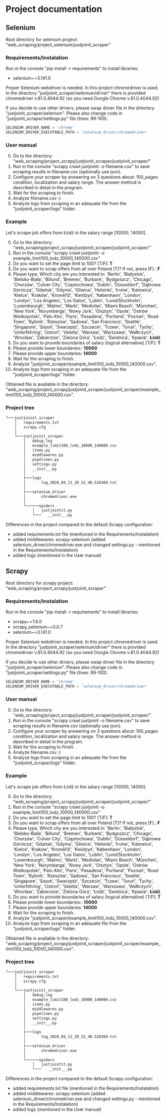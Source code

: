 # Project documentation

## Selenium
Root directory for selenium project: "web_scraping/project_selenium/justjoinit_scraper"

### Requirements/Instalation
Run in the console "pip install -r requirements" to install libraries:
  * selenium~=3.141.0

Proper Selenium webdriver is needed. In this project chromedriver is used.
In the directory "justjoinit_scraper/selenium/driver" there is provided chromedriver v.81.0.4044.92 (so you need Google Chrome v.81.0.4044.92)

If you decide to use other drivers, please swap driver file in the directory "justjoinit_scraper/selenium".
Please also change code in "justjoinit_scraper/settings.py" file (lines: 99-100).

```python
SELENIUM_DRIVER_NAME = 'chrome'
SELENIUM_DRIVER_EXECUTABLE_PATH = 'selenium_driver/chromedriver'
```

### User manual
0. Go to the directory: "web_scraping/project_scrapy/justjoinit_scraper/justjoinit_scraper/"
1. Run in the console "scrapy crawl justjoinit -o filename.csv" to save scraping results in filename.csv (optionally use json). 
2. Configure your scraper by answering on 3 questions about: 100_pages condition, localization and salary range. The answer method is described in detail in the program.
3. Wait for the scraping to finish.
4. Analyze filename.csv :) 
5. Analyze logs from scraping in an adequate file from the "justjoinit_scraper/logs" folder.

### Example
Let's scrape job offers from Łódź in the salary range [10000, 14000].

0. Go to the directory: "web_scraping/project_scrapy/justjoinit_scraper/justjoinit_scraper/"
1. Run in the console "scrapy crawl justjoinit -o example_limit100_lodz_10000_140000.csv"
2. Do you want to set the page limit to 100? [T/F]: **T**
3. Do you want to scrap offers from all over Poland [T]? If not, press [F].: **F**
4. Please type, Which city are you interested in: 'Berlin', 'Białystok', 'Bielsko-Biała', 'Billund', 'Bremen', 'Burbank', 'Bydgoszcz', 'Chicago', 'Chorzów', 'Culver City', 'Częstochowa', 'Dublin', 'Düsseldorf', 'Dąbrowa Górnicza', 'Gdańsk', 'Gdynia', 'Gliwice', 'Helsinki', 'Irvine', 'Katowice', 'Kielce', 'Kraków', 'Kroměříž', 'Kwidzyn', 'København', 'London', 'Londyn', 'Los Angeles', 'Los Gatos', 'Lublin', 'Lund/Stockholm', 'Luxembourgh', 'Malmo', 'Marki', 'Mediolan', 'Miami Beach', 'München', 'New York', 'Norymberga', 'Nowy Jork', 'Olsztyn', 'Opole', 'Ostrów Wielkopolski', 'Palo Alto', 'Paris', 'Pasadena', 'Portland', 'Poznań', 'Road Town', 'Rybnik', 'Rzeszów', 'Sadowa', 'San Francisco', 'Seattle', 'Singapore', 'Sopot', 'Swarzędz', 'Szczecin', 'Tczew', 'Toruń', 'Tychy', 'Unterföhring', 'Ustroń', 'Valetta', 'Warsaw', 'Warszawa', 'Wałbrzych', 'Wrocław', 'Zabierzów', 'Zielona Góra', 'Łódź', 'Świdnica', 'Краків': **Łódź**
5. Do you want to provide boundaries of salary (logical alternative) [T/F]: **T**
6. Please provide lower boundaries:: **10000**
7. Please provide upper boundaries: **14000**
8. Wait for the scraping to finish.
9. Analyze "justjoinit_scraper/example_limit100_lodz_10000_140000.csv".
5. Analyze logs from scraping in an adequate file from the "justjoinit_scraper/logs" folder.

Obtained file is available in the directory: "web_scraping/project_scrapy/justjoinit_scraper/justjoinit_scraper/example_limit100_lodz_10000_140000.csv". 

### Project tree
```bash
└───justjoinit_scraper
    │   requirements.txt
    │   scrapy.cfg
    │
    └───justjoinit_scraper
        │   debug.log
        │   example_limit100_lodz_10000_140000.csv
        │   items.py
        │   middlewares.py
        │   pipelines.py
        │   settings.py
        │   __init__.py
        │
        ├───logs
        │       log_2020_04_11_20_52_48.526360.txt
        │
        ├───selenium_driver
        │       chromedriver.exe
        │
        └──────spiders
            │   justjointit.py
            └───   __init__.py 
```
Differences in the project compared to the default Scrapy configuration:
* added requirements.txt file (mentioned in the Requirements/Instalation)
* added middlewares: scrapy-selenium (added selenium_driver/chromedriver.exe and changed settings.py - mentioned in the Requirements/Instalation) 
* added logs (mentioned in the User manual)


## Scrapy
Root directory for scrapy project: "web_scraping/project_scrapy/justjoinit_scraper"

### Requirements/Instalation
Run in the console "pip install -r requirements" to install libraries:
  * scrapy~=1.6.0
  * scrapy_selenium~=0.0.7
  * selenium~=3.141.0

Proper Selenium webdriver is needed. In this project chromedriver is used.
In the directory "justjoinit_scraper/selenium/driver" there is provided chromedriver v.81.0.4044.92 (so you need Google Chrome v.81.0.4044.92)

If you decide to use other drivers, please swap driver file in the directory "justjoinit_scraper/selenium".
Please also change code in "justjoinit_scraper/settings.py" file (lines: 99-100).

```python
SELENIUM_DRIVER_NAME = 'chrome'
SELENIUM_DRIVER_EXECUTABLE_PATH = 'selenium_driver/chromedriver'
```

### User manual
0. Go to the directory: "web_scraping/project_scrapy/justjoinit_scraper/justjoinit_scraper/"
1. Run in the console "scrapy crawl justjoinit -o filename.csv" to save scraping results in filename.csv (optionally use json). 
2. Configure your scraper by answering on 3 questions about: 100_pages condition, localization and salary range. The answer method is described in detail in the program.
3. Wait for the scraping to finish.
4. Analyze filename.csv :) 
5. Analyze logs from scraping in an adequate file from the "justjoinit_scraper/logs" folder.

### Example
Let's scrape job offers from Łódź in the salary range [10000, 14000].

0. Go to the directory: "web_scraping/project_scrapy/justjoinit_scraper/justjoinit_scraper/"
1. Run in the console "scrapy crawl justjoinit -o example_limit100_lodz_10000_140000.csv"
2. Do you want to set the page limit to 100? [T/F]: **T**
3. Do you want to scrap offers from all over Poland [T]? If not, press [F].: **F**
4. Please type, Which city are you interested in: 'Berlin', 'Białystok', 'Bielsko-Biała', 'Billund', 'Bremen', 'Burbank', 'Bydgoszcz', 'Chicago', 'Chorzów', 'Culver City', 'Częstochowa', 'Dublin', 'Düsseldorf', 'Dąbrowa Górnicza', 'Gdańsk', 'Gdynia', 'Gliwice', 'Helsinki', 'Irvine', 'Katowice', 'Kielce', 'Kraków', 'Kroměříž', 'Kwidzyn', 'København', 'London', 'Londyn', 'Los Angeles', 'Los Gatos', 'Lublin', 'Lund/Stockholm', 'Luxembourgh', 'Malmo', 'Marki', 'Mediolan', 'Miami Beach', 'München', 'New York', 'Norymberga', 'Nowy Jork', 'Olsztyn', 'Opole', 'Ostrów Wielkopolski', 'Palo Alto', 'Paris', 'Pasadena', 'Portland', 'Poznań', 'Road Town', 'Rybnik', 'Rzeszów', 'Sadowa', 'San Francisco', 'Seattle', 'Singapore', 'Sopot', 'Swarzędz', 'Szczecin', 'Tczew', 'Toruń', 'Tychy', 'Unterföhring', 'Ustroń', 'Valetta', 'Warsaw', 'Warszawa', 'Wałbrzych', 'Wrocław', 'Zabierzów', 'Zielona Góra', 'Łódź', 'Świdnica', 'Краків': **Łódź**
5. Do you want to provide boundaries of salary (logical alternative) [T/F]: **T**
6. Please provide lower boundaries:: **10000**
7. Please provide upper boundaries: **14000**
8. Wait for the scraping to finish.
9. Analyze "justjoinit_scraper/example_limit100_lodz_10000_140000.csv".
5. Analyze logs from scraping in an adequate file from the "justjoinit_scraper/logs" folder.

Obtained file is available in the directory: "web_scraping/project_scrapy/justjoinit_scraper/justjoinit_scraper/example_limit100_lodz_10000_140000.csv". 

### Project tree
```bash
└───justjoinit_scraper
    │   requirements.txt
    │   scrapy.cfg
    │
    └───justjoinit_scraper
        │   debug.log
        │   example_limit100_lodz_10000_140000.csv
        │   items.py
        │   middlewares.py
        │   pipelines.py
        │   settings.py
        │   __init__.py
        │
        ├───logs
        │       log_2020_04_11_20_52_48.526360.txt
        │
        ├───selenium_driver
        │       chromedriver.exe
        │
        └──────spiders
            │   justjointit.py
            └───   __init__.py 
```
Differences in the project compared to the default Scrapy configuration:
* added requirements.txt file (mentioned in the Requirements/Instalation)
* added middlewares: scrapy-selenium (added selenium_driver/chromedriver.exe and changed settings.py - mentioned in the Requirements/Instalation) 
* added logs (mentioned in the User manual)
